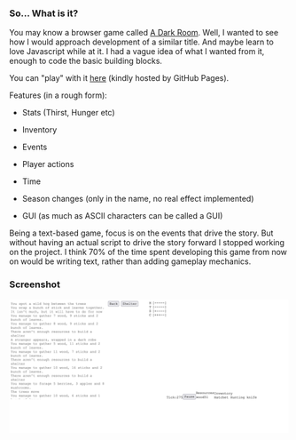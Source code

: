 ### So... What is it?

You may know a browser game called [A Dark Room](https://adarkroom.doublespeakgames.com/). Well, I wanted to see how I would approach development of a similar title. And maybe learn to love Javascript while at it. I had a vague idea of what I wanted from it, enough to code the basic building blocks.

You can "play" with it [here](https://aiserban.github.io/Lost/) (kindly hosted by GitHub Pages).

Features (in a rough form):

- Stats (Thirst, Hunger etc)

- Inventory

- Events

- Player actions

- Time

- Season changes (only in the name, no real effect implemented)

- GUI (as much as ASCII characters can be called a GUI)

Being a text-based game, focus is on the events that drive the story. But without having an actual script to drive the story forward I stopped working on the project. I think 70% of the time spent developing this game from now on would be writing text, rather than adding gameplay mechanics.

### Screenshot
<img src="docs/lost.png" width="600px" alt="screenshot">